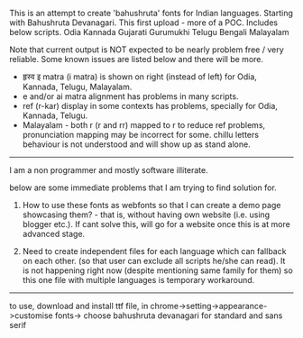 This is an attempt to create 'bahushruta' fonts for Indian languages. Starting with Bahushruta Devanagari.
This first upload - more of a POC. Includes below scripts.
Odia
Kannada
Gujarati
Gurumukhi
Telugu
Bengali
Malayalam

Note that current output is NOT expected to be nearly problem free / very reliable. Some known issues are listed below and there will be more.

- हृस्व इ matra (i matra) is shown on right (instead of left) for Odia, Kannada, Telugu, Malayalam.
- e and/or ai matra alignment has problems in many scripts.
- ref (r-kar) display in some contexts has problems, specially for Odia, Kannada, Telugu.
- Malayalam - both r (r and rr) mapped to r to reduce ref problems, pronunciation mapping may be incorrect for some. chillu letters behaviour is not understood and will show up as stand alone.

-----------------------------------------------

I am a non programmer and mostly software illiterate.

below are some immediate problems that I am trying to find solution for.

1) How to use these fonts as webfonts so that I can create a demo page showcasing them? - that is, without having own website (i.e. using blogger etc.). If cant solve this, will go for a website once this is at more advanced stage.

2) Need to create independent files for each language which can fallback on each other. (so that user can exclude all scripts he/she can read). It is not happening right now (despite mentioning same family for them) so this one file with multiple languages is temporary workaround.
----------------------------------------------------
to use,
download and install ttf file, in chrome->setting->appearance->customise fonts-> choose bahushruta devanagari for standard and sans serif
